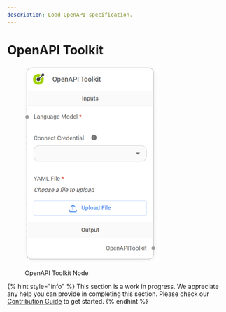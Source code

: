 ```yaml
---
description: Load OpenAPI specification.
---
```


# OpenAPI Toolkit

<figure><img src="../../../.gitbook/assets/image--4---1---1---1---1---1-.png" alt="" width="306"><figcaption><p>OpenAPI Toolkit Node</p></figcaption></figure>

{% hint style="info" %}
This section is a work in progress. We appreciate any help you can provide in completing this section. Please check our [Contribution Guide](../../../contributing/) to get started.
{% endhint %}
